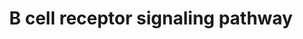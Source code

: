 ---
annotations:
- id: PW:0000818
  parent: signaling pathway
  type: Pathway Ontology
  value: signaling pathway pertinent to immunity
- id: PW:0000822
  parent: signaling pathway
  type: Pathway Ontology
  value: B cell receptor signaling pathway
- id: CL:0000236
  parent: native cell
  type: Cell Type Ontology
  value: B cell
authors:
- MaintBot
- AlexanderPico
- Christine Chichester
- Mkutmon
- Egonw
- Eweitz
citedin: ''
communities: []
description: 'The functional B-cell receptor is a multi-protein complex consisting
  of an antigen binding subunit and a signaling subunit. The antigen binding subunit
  is the membrane bound immunoglobulin and the signaling subunit consists of the Igα
  and Igβ proteins, which are covalently bound to each other. Both Igα and Igβ proteins
  have an immunoreceptor tyrosine -based activation motif (ITAM) each in its cytoplasmic
  region, which is responsible for the initiation and propagation of signaling. Antigen
  binding to the immunoglubulin results in the aggregation of both the immunoglobulin
  and the Igα/β subunits. This results in the phosphorylation of the tyrosine residues
  in the ITAM motif of the Igα/β subunits by the src-family of protein tyrosine kinases
  Lyn and Syk. The Src family kinases are initially in the proximity of the BCR as
  a result of membrane anchoring by virtue of its their acetylation. The N-terminal
  region of the kinases can also interact with the non-phosphorylated ITAMs of Igα.
  This association is further enhanced upon BCR engagement as a result of accumulation
  in BCR containing lipid rafts and SH2 domain mediated binding to the phosphorylated
  tyrosine residues in ITAMs. This increased association helps in amplifying the BCR
  mediated signaling. Doubly phosphorylated Igα/β ITAMs are necessary for efficient
  recruitment of Syk and its activation. Activated Syk then phsophorylates the adapter
  molecule B cell linker protein (BLNK), which acts as molecular scaffold for the
  recruitment of multiple effectors and hence the propagation of multiple signaling
  pathways. BLNK binds to Btk and PLCγ2 which results in optimal phosphorylation and
  activation of PLC. This is an important mechanism which links BCR to Ca2+ signaling.
  Apart from the PLC mediated Ca2+ signaling, BCR triggering also results in the the
  activaion of phosphatidylinositol-3 kinase (PI-3K). This activation takes place
  through the recruitment of p85 adaptor subunit of PI-3K to CD19 co-receptor, which
  is phosphorylated by Lyn on its cytoplasmic Y-X-X-M motif. Alternatively, PI-3K
  can be recruited to the plasma membrane by other adapter molecules including PIK3AP,
  CBL or GAB1/2. PI-3K catalyzes the phosphorylation of phosphatidylinositol 4,5-bisphosphate
  to phosphatidyl inositol 3,4,5-bisphosphate. Akt, a serine threonine kinase, is
  recruited to the plasma membrane by virtue of its N-terminal PH-domain where it
  is activated by conformational changes and phosphorylation. Activated Akt phosphorylates
  several substrates resulting in diverse physiological consequences: Forkhead transcription
  factors - resulting in its degradation and hence inhibition of expression of pro-apoptotic
  genes, glycogen synthase kinase-3 GSK3 -leading to its inhibition and hence regulation
  of cell-cycle. The tanscription factor NF-kappaB is also found to be activated in
  BCR signaling in a Btk, PI-3K and PKC dependent manner.  BCR engagement can also
  result in the association of GRB2/SOS complex with either SHC or BLNK, which results
  in the activation of the Ras/Raf/MEK/ERK signaling cascade. This cascade leads to
  the activation of transcription factors including ELK and MYC. BCR activation also
  results in the activation of JNKs and p38MAPK.   Please access this pathway at [NetSlim](http://www.netpath.org/netslim/bcr_pathway.html)
  database.  If you use this pathway, please cite the following paper: Kandasamy,
  K., Mohan, S. S., Raju, R., Keerthikumar, S., Kumar, G. S. S., Venugopal, A. K.,
  Telikicherla, D., Navarro, J. D., Mathivanan, S., Pecquet, C., Gollapudi, S. K.,
  Tattikota, S. G., Mohan, S., Padhukasahasram, H., Subbannayya, Y., Goel, R., Jacob,
  H. K. C., Zhong, J., Sekhar, R., Nanjappa, V., Balakrishnan, L., Subbaiah, R., Ramachandra,
  Y. L., Rahiman, B. A., Prasad, T. S. K., Lin, J., Houtman, J. C. D., Desiderio,
  S., Renauld, J., Constantinescu, S. N., Ohara, O., Hirano, T., Kubo, M., Singh,
  S., Khatri, P., Draghici, S., Bader, G. D., Sander, C., Leonard, W. J. and Pandey,
  A. (2010). NetPath: A public resource of curated signal transduction pathways. <i>Genome
  Biology</i>. 11:R3.'
last-edited: 2025-03-03
ndex: null
organisms:
- Bos taurus
redirect_from:
- /index.php/Pathway:WP1025
- /instance/WP1025
- /instance/WP1025_r137419
revision: r137419
schema-jsonld:
- '@context': https://schema.org/
  '@id': https://wikipathways.github.io/pathways/WP1025.html
  '@type': Dataset
  creator:
    '@type': Organization
    name: WikiPathways
  description: 'The functional B-cell receptor is a multi-protein complex consisting
    of an antigen binding subunit and a signaling subunit. The antigen binding subunit
    is the membrane bound immunoglobulin and the signaling subunit consists of the
    Igα and Igβ proteins, which are covalently bound to each other. Both Igα and Igβ
    proteins have an immunoreceptor tyrosine -based activation motif (ITAM) each in
    its cytoplasmic region, which is responsible for the initiation and propagation
    of signaling. Antigen binding to the immunoglubulin results in the aggregation
    of both the immunoglobulin and the Igα/β subunits. This results in the phosphorylation
    of the tyrosine residues in the ITAM motif of the Igα/β subunits by the src-family
    of protein tyrosine kinases Lyn and Syk. The Src family kinases are initially
    in the proximity of the BCR as a result of membrane anchoring by virtue of its
    their acetylation. The N-terminal region of the kinases can also interact with
    the non-phosphorylated ITAMs of Igα. This association is further enhanced upon
    BCR engagement as a result of accumulation in BCR containing lipid rafts and SH2
    domain mediated binding to the phosphorylated tyrosine residues in ITAMs. This
    increased association helps in amplifying the BCR mediated signaling. Doubly phosphorylated
    Igα/β ITAMs are necessary for efficient recruitment of Syk and its activation.
    Activated Syk then phsophorylates the adapter molecule B cell linker protein (BLNK),
    which acts as molecular scaffold for the recruitment of multiple effectors and
    hence the propagation of multiple signaling pathways. BLNK binds to Btk and PLCγ2
    which results in optimal phosphorylation and activation of PLC. This is an important
    mechanism which links BCR to Ca2+ signaling. Apart from the PLC mediated Ca2+
    signaling, BCR triggering also results in the the activaion of phosphatidylinositol-3
    kinase (PI-3K). This activation takes place through the recruitment of p85 adaptor
    subunit of PI-3K to CD19 co-receptor, which is phosphorylated by Lyn on its cytoplasmic
    Y-X-X-M motif. Alternatively, PI-3K can be recruited to the plasma membrane by
    other adapter molecules including PIK3AP, CBL or GAB1/2. PI-3K catalyzes the phosphorylation
    of phosphatidylinositol 4,5-bisphosphate to phosphatidyl inositol 3,4,5-bisphosphate.
    Akt, a serine threonine kinase, is recruited to the plasma membrane by virtue
    of its N-terminal PH-domain where it is activated by conformational changes and
    phosphorylation. Activated Akt phosphorylates several substrates resulting in
    diverse physiological consequences: Forkhead transcription factors - resulting
    in its degradation and hence inhibition of expression of pro-apoptotic genes,
    glycogen synthase kinase-3 GSK3 -leading to its inhibition and hence regulation
    of cell-cycle. The tanscription factor NF-kappaB is also found to be activated
    in BCR signaling in a Btk, PI-3K and PKC dependent manner.  BCR engagement can
    also result in the association of GRB2/SOS complex with either SHC or BLNK, which
    results in the activation of the Ras/Raf/MEK/ERK signaling cascade. This cascade
    leads to the activation of transcription factors including ELK and MYC. BCR activation
    also results in the activation of JNKs and p38MAPK.   Please access this pathway
    at [NetSlim](http://www.netpath.org/netslim/bcr_pathway.html) database.  If you
    use this pathway, please cite the following paper: Kandasamy, K., Mohan, S. S.,
    Raju, R., Keerthikumar, S., Kumar, G. S. S., Venugopal, A. K., Telikicherla, D.,
    Navarro, J. D., Mathivanan, S., Pecquet, C., Gollapudi, S. K., Tattikota, S. G.,
    Mohan, S., Padhukasahasram, H., Subbannayya, Y., Goel, R., Jacob, H. K. C., Zhong,
    J., Sekhar, R., Nanjappa, V., Balakrishnan, L., Subbaiah, R., Ramachandra, Y.
    L., Rahiman, B. A., Prasad, T. S. K., Lin, J., Houtman, J. C. D., Desiderio, S.,
    Renauld, J., Constantinescu, S. N., Ohara, O., Hirano, T., Kubo, M., Singh, S.,
    Khatri, P., Draghici, S., Bader, G. D., Sander, C., Leonard, W. J. and Pandey,
    A. (2010). NetPath: A public resource of curated signal transduction pathways.
    <i>Genome Biology</i>. 11:R3.'
  keywords:
  - AKT1
  - ATF2
  - BCL10
  - BCL6
  - BIKBA
  - BLK
  - BLNK
  - BRAF
  - BTK
  - CAMK2A
  - CARD11
  - CBL
  - CD19
  - CD22
  - CD79A
  - CD79B
  - CD81
  - CDC42
  - CHUK
  - CREB1
  - CRK
  - CRKL
  - DAPP1
  - ELK1
  - ETS1
  - FOXO1
  - FYN
  - GAB1
  - GRB2
  - GSK3A
  - GSK3B
  - GTF2I
  - HCLS1
  - HRAS
  - IKBKB
  - IKBKG
  - INPP5D
  - JUN
  - LAT2
  - LCK
  - LYN
  - MALT1
  - MAP2K1
  - MAP2K2
  - MAP2K6
  - MAP3K7
  - MAP4K1
  - MAPK1
  - MAPK14
  - MAPK4
  - MAPK8
  - MAPK9
  - MAX
  - MYC
  - NCK1
  - NFATC2
  - NFATC3
  - NFKB1
  - PDPK1
  - PIK3AP1
  - PIK3CG
  - PIK3R1
  - PIP5K1A
  - PIP5K1B
  - PIP5K1C
  - PLCG1
  - PLCG2
  - PRKCB
  - PRKCD
  - PTPN11
  - PTPN18
  - PTPN6
  - PTPRC
  - RAC1
  - RAC2
  - RAF1
  - RAPGEF1
  - RASGRP3
  - REL
  - RELA
  - RPS6KA1
  - SH3BP2
  - SHC1
  - SOS1
  - SYK
  - TEC
  - TIEG2
  - VAV1
  - VAV2
  license: CC0
  name: B cell receptor signaling pathway
seo: CreativeWork
title: B cell receptor signaling pathway
wpid: WP1025
---